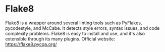 # Flake8

Flake8 is a wrapper around several linting tools such as PyFlakes, pycodestyle, and McCabe. It detects style errors, syntax issues, and code complexity problems. Flake8 is easy to install and use, and it's also extensible through its many plugins.
Official website: https://flake8.pycqa.org/

